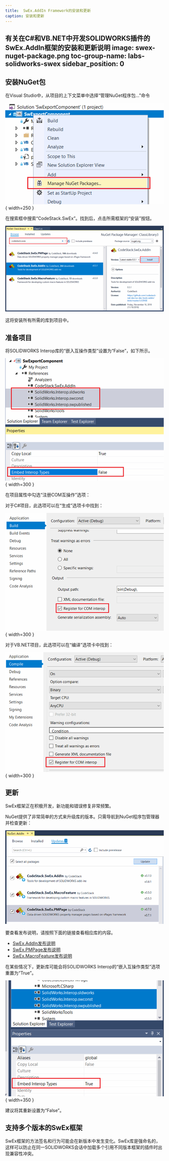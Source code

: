 ```yaml
---
title:  SwEx.AddIn Framework的安装和更新
caption: 安装和更新
---
```

 有关在C#和VB.NET中开发SOLIDWORKS插件的SwEx.AddIn框架的安装和更新说明
image: swex-nuget-package.png
toc-group-name: labs-solidworks-swex
sidebar_position: 0
---
## 安装NuGet包

在Visual Studio中，从项目的上下文菜单中选择“管理NuGet程序包...”命令

![项目上下文菜单中的“管理NuGet程序包...”命令](manage-nuget-packages.png){ width=250 }

在搜索框中搜索“CodeStack.SwEx”。找到后，点击所需框架的“安装”按钮。

![CodeStack.SwEx.AddIn NuGet包](swex-nuget-package.png)

这将安装所有所需的库到项目中。

## 准备项目

将SOLIDWORKS Interop库的“嵌入互操作类型”设置为“False”，如下所示。

![禁用SOLIDWORKS Interop的嵌入互操作类型选项](sw-interops-embed-inteop-types-false.png){ width=300 }

在项目属性中勾选“注册COM互操作”选项：

对于C#项目，此选项可以在“生成”选项卡中找到：

![C#项目中的注册COM互操作选项](register-for-com-interops-csharp.png){ width=300 }

对于VB.NET项目，此选项可以在“编译”选项卡中找到：

![VB.NET项目中的注册COM互操作选项](register-for-com-interops-vbnet.png){ width=300 }

## 更新

SwEx框架正在积极开发，新功能和错误修复非常频繁。

NuGet提供了非常简单的方式来升级库的版本。只需导航到NuGet程序包管理器并检查更新：

![更新NuGet程序包](update-nuget-packages.png)

要查看发布说明，请按照下面的链接查看相应库的内容。

* [SwEx.AddIn发布说明](https://docs.codestack.net/swex/add-in/html/version-history.htm)
* [SwEx.PMPage发布说明](https://docs.codestack.net/swex/pmpage/html/version-history.htm)
* [SwEx.MacroFeature发布说明](https://docs.codestack.net/swex/macro-feature/html/version-history.htm)

在某些情况下，更新库可能会将SOLIDWORKS Interop的“嵌入互操作类型”选项重置为“True”。

![更新后，SOLIDWORKS Interop选项被重置为True](embed-interop-true.png){ width=350 }

建议将其重新设置为“False”。

## 支持多个版本的SwEx框架

SwEx框架的方法签名和行为可能会在新版本中发生变化。SwEx库是强命名的，这样可以防止在同一SOLIDWORKS会话中加载多个引用不同版本框架的插件时出现兼容性冲突。